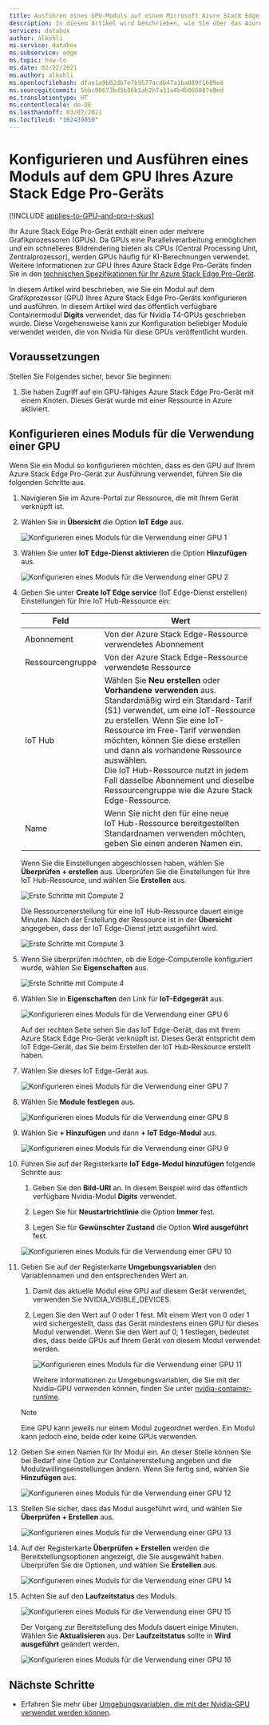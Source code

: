 ```yaml
---
title: Ausführen eines GPU-Moduls auf einem Microsoft Azure Stack Edge Pro-GPU-Gerät | Microsoft-Dokumentation
description: In diesem Artikel wird beschrieben, wie Sie über das Azure-Portal ein Modul auf dem Grafikprozessor (Graphics Processing Unit, GPU) Ihres Azure Stack Edge Pro-Geräts konfigurieren und ausführen.
services: databox
author: alkohli
ms.service: databox
ms.subservice: edge
ms.topic: how-to
ms.date: 02/22/2021
ms.author: alkohli
ms.openlocfilehash: dfae1a9b02db7e7b9577acdb47a1ba089f1609e8
ms.sourcegitcommit: 5bbc00673bd5b86b1ab2b7a31a4b4b066087e8ed
ms.translationtype: HT
ms.contentlocale: de-DE
ms.lasthandoff: 03/07/2021
ms.locfileid: "102439050"
---
```

# <a name="configure-and-run-a-module-on-gpu-on-azure-stack-edge-pro-device"></a>Konfigurieren und Ausführen eines Moduls auf dem GPU Ihres Azure Stack Edge Pro-Geräts

[!INCLUDE [applies-to-GPU-and-pro-r-skus](../../includes/azure-stack-edge-applies-to-gpu-pro-r-sku.md)]

Ihr Azure Stack Edge Pro-Gerät enthält einen oder mehrere Grafikprozessoren (GPUs). Da GPUs eine Parallelverarbeitung ermöglichen und ein schnelleres Bildrendering bieten als CPUs (Central Processing Unit, Zentralprozessor), werden GPUs häufig für KI-Berechnungen verwendet. Weitere Informationen zur GPU Ihres Azure Stack Edge Pro-Geräts finden Sie in den [technischen Spezifikationen für Ihr Azure Stack Edge Pro-Gerät](azure-stack-edge-gpu-technical-specifications-compliance.md).

In diesem Artikel wird beschrieben, wie Sie ein Modul auf dem Grafikprozessor (GPU) Ihres Azure Stack Edge Pro-Geräts konfigurieren und ausführen. In diesem Artikel wird das öffentlich verfügbare Containermodul **Digits** verwendet, das für Nvidia T4-GPUs geschrieben wurde. Diese Vorgehensweise kann zur Konfiguration beliebiger Module verwendet werden, die von Nvidia für diese GPUs veröffentlicht wurden.


## <a name="prerequisites"></a>Voraussetzungen

Stellen Sie Folgendes sicher, bevor Sie beginnen:

1. Sie haben Zugriff auf ein GPU-fähiges Azure Stack Edge Pro-Gerät mit einem Knoten. Dieses Gerät wurde mit einer Ressource in Azure aktiviert.  

## <a name="configure-module-to-use-gpu"></a>Konfigurieren eines Moduls für die Verwendung einer GPU

Wenn Sie ein Modul so konfigurieren möchten, dass es den GPU auf Ihrem Azure Stack Edge Pro-Gerät zur Ausführung verwendet,<!--Can it be simplified? "To configure a module to be run by the GPU on your Azure Stack Edge Pro device,"?--> führen Sie die folgenden Schritte aus.

1. Navigieren Sie im Azure-Portal zur Ressource, die mit Ihrem Gerät verknüpft ist.

2. Wählen Sie in **Übersicht** die Option **IoT Edge** aus.

    ![Konfigurieren eines Moduls für die Verwendung einer GPU 1](media/azure-stack-edge-j-series-configure-gpu-modules/configure-compute-1.png)

3. Wählen Sie unter **IoT Edge-Dienst aktivieren** die Option **Hinzufügen** aus.

   ![Konfigurieren eines Moduls für die Verwendung einer GPU 2](media/azure-stack-edge-j-series-configure-gpu-modules/configure-compute-2.png)

4. Geben Sie unter **Create IoT Edge service** (IoT Edge-Dienst erstellen) Einstellungen für Ihre IoT Hub-Ressource ein:

   |Feld   |Wert    |
   |--------|---------|
   |Abonnement      | Von der Azure Stack Edge-Ressource verwendetes Abonnement |
   |Ressourcengruppe    | Von der Azure Stack Edge-Ressource verwendete Ressource |
   |IoT Hub           | Wählen Sie **Neu erstellen** oder **Vorhandene verwenden** aus. <br> Standardmäßig wird ein Standard-Tarif (S1) verwendet, um eine IoT-Ressource zu erstellen. Wenn Sie eine IoT-Ressource im Free-Tarif verwenden möchten, können Sie diese erstellen und dann als vorhandene Ressource auswählen. <br> Die IoT Hub-Ressource nutzt in jedem Fall dasselbe Abonnement und dieselbe Ressourcengruppe wie die Azure Stack Edge-Ressource.     |
   |Name              | Wenn Sie nicht den für eine neue IoT Hub-Ressource bereitgestellten Standardnamen verwenden möchten, geben Sie einen anderen Namen ein. |

   Wenn Sie die Einstellungen abgeschlossen haben, wählen Sie **Überprüfen + erstellen** aus. Überprüfen Sie die Einstellungen für Ihre IoT Hub-Ressource, und wählen Sie **Erstellen** aus.

   ![Erste Schritte mit Compute 2](./media/azure-stack-edge-j-series-deploy-configure-compute/configure-compute-3.png)

   Die Ressourcenerstellung für eine IoT Hub-Ressource dauert einige Minuten. Nach der Erstellung der Ressource ist in der **Übersicht** angegeben, dass der IoT Edge-Dienst jetzt ausgeführt wird.

   ![Erste Schritte mit Compute 3](./media/azure-stack-edge-j-series-deploy-configure-compute/configure-compute-4.png)

5. Wenn Sie überprüfen möchten, ob die Edge-Computerolle konfiguriert wurde, wählen Sie **Eigenschaften** aus.

   ![Erste Schritte mit Compute 4](./media/azure-stack-edge-j-series-deploy-configure-compute/configure-compute-5.png)

6. Wählen Sie in **Eigenschaften** den Link für **IoT-Edgegerät** aus.

   ![Konfigurieren eines Moduls für die Verwendung einer GPU 6](media/azure-stack-edge-j-series-configure-gpu-modules/configure-gpu-2.png)

   Auf der rechten Seite sehen Sie das IoT Edge-Gerät, das mit Ihrem Azure Stack Edge Pro-Gerät verknüpft ist. Dieses Gerät entspricht dem IoT Edge-Gerät, das Sie beim Erstellen der IoT Hub-Ressource erstellt haben.
 
7. Wählen Sie dieses IoT Edge-Gerät aus.

   ![Konfigurieren eines Moduls für die Verwendung einer GPU 7](media/azure-stack-edge-j-series-configure-gpu-modules/configure-gpu-3.png)

8. Wählen Sie **Module festlegen** aus.

   ![Konfigurieren eines Moduls für die Verwendung einer GPU 8](media/azure-stack-edge-j-series-configure-gpu-modules/configure-gpu-4.png)

9. Wählen Sie **+ Hinzufügen** und dann **+ IoT Edge-Modul** aus. 

    ![Konfigurieren eines Moduls für die Verwendung einer GPU 9](media/azure-stack-edge-j-series-configure-gpu-modules/configure-gpu-5.png)

10. Führen Sie auf der Registerkarte **IoT Edge-Modul hinzufügen** folgende Schritte aus:

    1. Geben Sie den **Bild-URI** an. In diesem Beispiel wird das öffentlich verfügbare Nvidia-Modul **Digits** verwendet. 
    
    2. Legen Sie für **Neustartrichtlinie** die Option **Immer** fest.
    
    3. Legen Sie für **Gewünschter Zustand** die Option **Wird ausgeführt** fest.
    
    ![Konfigurieren eines Moduls für die Verwendung einer GPU 10](media/azure-stack-edge-j-series-configure-gpu-modules/configure-gpu-6.png)

11. Geben Sie auf der Registerkarte **Umgebungsvariablen** den Variablennamen und den entsprechenden Wert an. 

    1. Damit das aktuelle Modul eine GPU auf diesem Gerät verwendet, verwenden Sie NVIDIA_VISIBLE_DEVICES. 

    2. Legen Sie den Wert auf 0 oder 1 fest. Mit einem Wert von 0 oder 1 wird sichergestellt, dass das Gerät mindestens einen GPU für dieses Modul verwendet. Wenn Sie den Wert auf 0, 1 festlegen, bedeutet dies, dass beide GPUs auf Ihrem Gerät von diesem Modul verwendet werden.

       ![Konfigurieren eines Moduls für die Verwendung einer GPU 11](media/azure-stack-edge-j-series-configure-gpu-modules/configure-gpu-7.png)

       Weitere Informationen zu Umgebungsvariablen, die Sie mit der Nvidia-GPU verwenden können, finden Sie unter [nvidia-container-runtime](https://github.com/NVIDIA/nvidia-container-runtime#environment-variables-oci-spec).

    > [!NOTE]
    > Eine GPU kann jeweils nur einem Modul zugeordnet werden. Ein Modul kann jedoch eine, beide oder keine GPUs verwenden.

12. Geben Sie einen Namen für Ihr Modul ein. An dieser Stelle können Sie bei Bedarf eine Option zur Containererstellung angeben und die Modulzwillingseinstellungen ändern. Wenn Sie fertig sind, wählen Sie **Hinzufügen** aus. 

    ![Konfigurieren eines Moduls für die Verwendung einer GPU 12](media/azure-stack-edge-j-series-configure-gpu-modules/configure-gpu-8.png)

13. Stellen Sie sicher, dass das Modul ausgeführt wird, und wählen Sie **Überprüfen + Erstellen** aus.

    ![Konfigurieren eines Moduls für die Verwendung einer GPU 13](media/azure-stack-edge-j-series-configure-gpu-modules/configure-gpu-9.png)

14. Auf der Registerkarte **Überprüfen + Erstellen** werden die Bereitstellungsoptionen angezeigt, die Sie ausgewählt haben. Überprüfen Sie die Optionen, und wählen Sie **Erstellen** aus.
    
    ![Konfigurieren eines Moduls für die Verwendung einer GPU 14](media/azure-stack-edge-j-series-configure-gpu-modules/configure-gpu-10.png)

15. Achten Sie auf den **Laufzeitstatus** des Moduls.
    
    ![Konfigurieren eines Moduls für die Verwendung einer GPU 15](media/azure-stack-edge-j-series-configure-gpu-modules/configure-gpu-11.png)

    Der Vorgang zur Bereitstellung des Moduls dauert einige Minuten. Wählen Sie **Aktualisieren** aus. Der **Laufzeitstatus** sollte in **Wird ausgeführt** geändert werden.

    ![Konfigurieren eines Moduls für die Verwendung einer GPU 16](media/azure-stack-edge-j-series-configure-gpu-modules/configure-gpu-12.png)


## <a name="next-steps"></a>Nächste Schritte

- Erfahren Sie mehr über [Umgebungsvariablen, die mit der Nvidia-GPU verwendet werden können](https://github.com/NVIDIA/nvidia-container-runtime#environment-variables-oci-spec).
